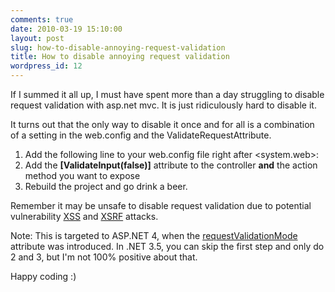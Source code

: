 ```yaml
---
comments: true
date: 2010-03-19 15:10:00
layout: post
slug: how-to-disable-annoying-request-validation
title: How to disable annoying request validation
wordpress_id: 12
---
```


If I summed it all up, I must have spent more than a day struggling to disable request validation with asp.net mvc. It is just ridiculously hard to disable it.

It turns out that the only way to disable it once and for all is a combination of a setting in the web.config and the ValidateRequestAttribute.

1. Add the following line to your web.config file right after <system.web>: **<httpRuntime requestValidationMode="2.0" />**
2. Add the **[ValidateInput(false)]** attribute to the controller **and** the action method you want to expose
3. Rebuild the project and go drink a beer.

Remember it may be unsafe to disable request validation due to potential vulnerability [XSS](http://en.wikipedia.org/wiki/Cross-site_scripting) and [XSRF](http://en.wikipedia.org/wiki/Cross-site_request_forgery) attacks.

Note: This is targeted to ASP.NET 4, when the [requestValidationMode](<http://www.asp.net/(S(ywiyuluxr3qb2dfva1z5lgeg))/learn/whitepapers/aspnet4/breaking-changes/#_TOC7>) attribute was introduced. In .NET 3.5, you can skip the first step and only do 2 and 3, but I'm not 100% positive about that.

Happy coding :)
